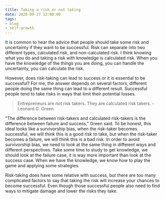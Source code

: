 ```yaml
---
title: Taking a risk or not taking
date: 2020-09-27 13:00:00
tags: 
- blog
- self-growth
---
```


It is common to hear the advice that people should take some risk and uncertainty if they want to be successful. Risk can separate into two different types, calculated risk, and non-calculated risk. I think knowing what you do and taking a risk with knowledge is calculated risk. When you have the knowledge of the things you are doing, you can handle the uncertainty, you can calculate the risk.

However, does risk-taking can lead to success or it is essential to be successful? For me, the answer depends on several factors, different people doing the same thing can lead to a different result. Successful people tend to take risks in ways that limit their potential losses.

>Entrepreneurs are not risk takers. They are calculated risk takers. - Leonard C. Green

"The difference between risk-takers and calculated risk-takers is the difference between failure and success," Green said. To be honest, this ideal looks like a survivorship bias, when the risk-taker becomes successful, we will think this is a good risk to take, but when the risk-taker becomes a failure, we will think this is a bad risk. In order to avoid survivorship bias, we need to look at the same thing in different ways and different perspectives. Take some time to study to get knowledge, we should look at the failure case, it is way more important than look at the success case. When we have the knowledge, we know how to play the game and applying some strategies.

Risk-taking does have some relative with success, but there are too many complicated factors to say that taking the risk will increase your chances to become successful. Even though those successful people also need to find ways to mitigate damage and lower the risks they take.